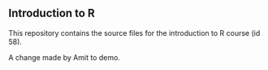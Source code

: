 ## Introduction to R

This repository contains the source files for the introduction to R course (id 58).

A change made by Amit to demo.
